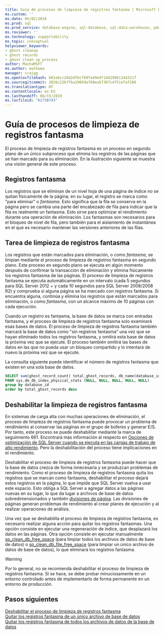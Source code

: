 ```yaml
---
title: Guía de procesos de limpieza de registros fantasma | Microsoft Docs
ms.custom: ''
ms.date: 05/02/2018
ms.prod: sql
ms.prod_service: database-engine, sql-database, sql-data-warehouse, pdw
ms.reviewer: ''
ms.technology: supportability
ms.topic: conceptual
helpviewer_keywords:
- ghost cleanup
- ghost records
- ghost clean up process
author: MashaMSFT
ms.author: mathoma
manager: craigg
ms.openlocfilehash: b01e6cc26d2dfbcf897a49e971d429961144321f
ms.sourcegitcommit: 3026c22b7fba19059a769ea5f367c4f51efaf286
ms.translationtype: HT
ms.contentlocale: es-ES
ms.lasthandoff: 06/15/2019
ms.locfileid: "62738743"
---
```

# <a name="ghost-cleanup-process-guide"></a>Guía de procesos de limpieza de registros fantasma

El proceso de limpieza de registros fantasma es un proceso en segundo plano de un único subproceso que elimina los registros de las páginas que se han marcado para su eliminación. En la ilustración siguiente se muestra una visión general de este proceso.

## <a name="ghost-records"></a>Registros fantasma

Los registros que se eliminan de un nivel hoja de una página de índice no se quitan físicamente de la página; en su lugar, el registro se marca como "para eliminar" o *fantasma*. Esto significa que la fila se conserva en la página pero se cambia una parte del encabezado de fila para indicar que la fila es realmente un fantasma. Esto sirve para optimizar el rendimiento durante una operación de eliminación. Los fantasmas son necesarios para el bloqueo de nivel de fila, pero también para el aislamiento de instantánea en el que es necesario mantener las versiones anteriores de las filas.

## <a name="ghost-record-cleanup-task"></a>Tarea de limpieza de registros fantasma

Los registros que están marcados para eliminación, o como *fantasma*, se limpian mediante el proceso de limpieza de registros fantasma en segundo plano. Este proceso en segundo plano se ejecuta en algún momento después de confirmar la transacción de eliminación y elimina físicamente los registros fantasma de las páginas. El proceso de limpieza de registros fantasma se ejecuta automáticamente en un intervalo (cada 5 segundos para SQL Server 2012 + y cada 10 segundos para SQL Server 2008/2008 R2) y comprueba si alguna página se ha marcado con registros fantasma. Si encuentra alguna, continúa y elimina los registros que están marcados para eliminación, o como *fantasma*, con un alcance máximo de 10 páginas con cada ejecución.

Cuando un registro es fantasma, la base de datos se marca con entradas fantasma, y el proceso de limpieza de registros fantasma solo examinará esas bases de datos. El proceso de limpieza de registros fantasma también marcará la base de datos como "sin registros fantasma" una vez que se hayan eliminado todos los registros fantasma, y omitirá esta base de datos la próxima vez que se ejecute. El proceso también omitirá las bases de datos en las que no pueda usar un bloqueo compartido y lo intentará de nuevo la próxima vez que se ejecute.

La consulta siguiente puede identificar el número de registros fantasma que existen en una sola base de datos. 

 ```sql
 SELECT sum(ghost_record_count) total_ghost_records, db_name(database_id) 
 FROM sys.dm_db_index_physical_stats (NULL, NULL, NULL, NULL, NULL)
 group by database_id
 order by total_ghost_records desc
```

## <a name="disable-the-ghost-cleanup"></a>Deshabilitar la limpieza de registros fantasma

En sistemas de carga alta con muchas operaciones de eliminación, el proceso de limpieza de registros fantasma puede provocar un problema de rendimiento al conservar las páginas en el grupo de búferes y generar E/S. Por tanto, este proceso se puede deshabilitar mediante la marca de seguimiento 661. Encontrará más información al respecto en [Opciones de optimización de SQL Server cuando se ejecuta en las cargas de trabajo de alto rendimiento](https://support.microsoft.com/help/920093/tuning-options-for-sql-server-when-running-in-high-performance-workloa). Pero la deshabilitación del proceso tiene implicaciones en el rendimiento.

Deshabilitar el proceso de limpieza de registros fantasma puede hacer que la base de datos crezca de forma innecesaria y se produzcan problemas de rendimiento. Como el proceso de limpieza de registros fantasma quita los registros que se marcan como fantasma, deshabilitar el proceso dejará estos registros en la página, lo que impide que SQL Server vuelva a usar este espacio. Esto obliga a SQL Server a agregar datos a las páginas nuevas en su lugar, lo que da lugar a archivos de base de datos sobredimensionados y también [divisiones de página](indexes/specify-fill-factor-for-an-index.md). Las divisiones de páginas generan problemas de rendimiento al crear planes de ejecución y al realizar operaciones de análisis. 

Una vez que se deshabilita el proceso de limpieza de registros fantasma, es necesario realizar alguna acción para quitar los registros fantasmas. Una opción consiste en ejecutar una regeneración de índice, que desplazará los datos en las páginas. Otra opción consiste en ejecutar manualmente [sp_clean_db_free_space](system-stored-procedures/sp-clean-db-free-space-transact-sql.md) (para limpiar todos los archivos de datos de base de datos) o [sp_clean_db_file_free_space](system-stored-procedures/sp-clean-db-file-free-space-transact-sql.md) (para limpiar un único archivo de datos de base de datos), lo que eliminará los registros fantasma.

 >[!warning]
 > Por lo general, no se recomienda deshabilitar el proceso de limpieza de registros fantasma. Si se hace, se debe probar minuciosamente en un entorno controlado antes de implementarlo de forma permanente en un entorno de producción.


## <a name="next-steps"></a>Pasos siguientes  
[Deshabilitar el proceso de limpieza de registros fantasma](https://support.microsoft.com/help/920093/tuning-options-for-sql-server-when-running-in-high-performance-workloa)
<br>[Quitar los registros fantasma de un único archivo de base de datos](system-stored-procedures/sp-clean-db-file-free-space-transact-sql.md)
<br>[Quitar los registros fantasma de todos los archivos de datos de la base de datos](system-stored-procedures/sp-clean-db-free-space-transact-sql.md)


